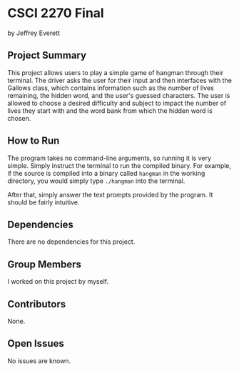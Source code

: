 # CSCI 2270 Final
by Jeffrey Everett

## Project Summary
This project allows users to play a simple game of hangman through their terminal. The driver asks the user for their input and then interfaces with the Gallows class, which contains information such as the number of lives remaining, the hidden word, and the user's guessed characters. The user is allowed to choose a desired difficulty and subject to impact the number of lives they start with and the word bank from which the hidden word is chosen.

## How to Run
The program takes no command-line arguments, so running it is very simple. Simply instruct the terminal to run the compiled binary. For example, if the source is compiled into a binary called `hangman` in the working directory, you would simply type `./hangman` into the terminal.

After that, simply answer the text prompts provided by the program. It should be fairly intuitive.

## Dependencies
There are no dependencies for this project.

## Group Members
I worked on this project by myself.

## Contributors
None.

## Open Issues
No issues are known.
